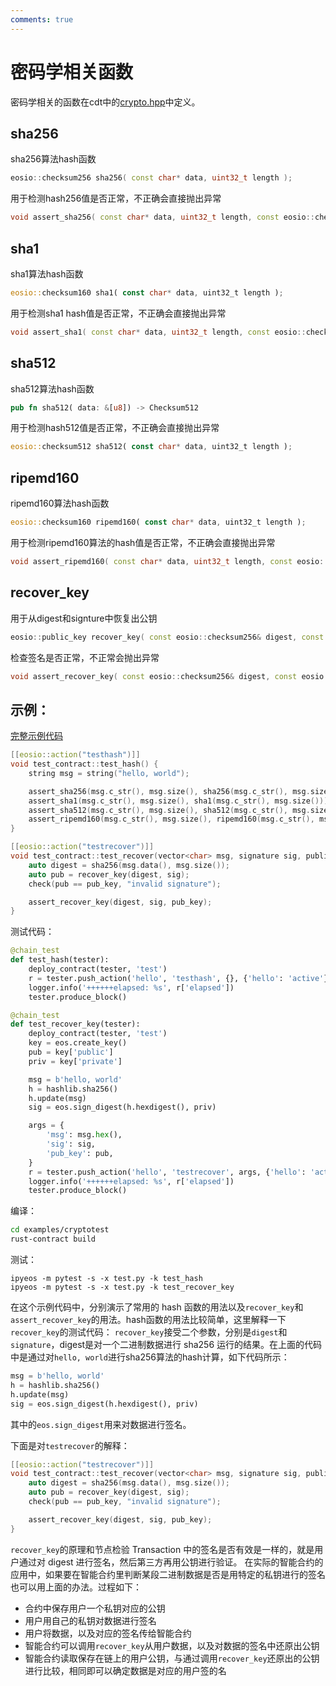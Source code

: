 ```yaml
---
comments: true
---
```


# 密码学相关函数

密码学相关的函数在cdt中的[crypto.hpp](https://github.com/AntelopeIO/cdt/blob/6f9531319ded3633d47676f4d1ab57b9001ff985/libraries/eosiolib/core/eosio/crypto.hpp)中定义。


## sha256

sha256算法hash函数

```cpp
eosio::checksum256 sha256( const char* data, uint32_t length );
```

用于检测hash256值是否正常，不正确会直接抛出异常

```cpp
void assert_sha256( const char* data, uint32_t length, const eosio::checksum256& hash );
```

## sha1

sha1算法hash函数

```rust
eosio::checksum160 sha1( const char* data, uint32_t length );
```

用于检测sha1 hash值是否正常，不正确会直接抛出异常

```cpp
void assert_sha1( const char* data, uint32_t length, const eosio::checksum160& hash );
```

## sha512

sha512算法hash函数

```rust
pub fn sha512( data: &[u8]) -> Checksum512
```

用于检测hash512值是否正常，不正确会直接抛出异常

```rust
eosio::checksum512 sha512( const char* data, uint32_t length );
```

## ripemd160

ripemd160算法hash函数

```rust
eosio::checksum160 ripemd160( const char* data, uint32_t length );
```

用于检测ripemd160算法的hash值是否正常，不正确会直接抛出异常

```cpp
void assert_ripemd160( const char* data, uint32_t length, const eosio::checksum160& hash );
```

## recover_key

用于从digest和signture中恢复出公钥

```cpp
eosio::public_key recover_key( const eosio::checksum256& digest, const eosio::signature& sig );
```

检查签名是否正常，不正常会抛出异常

```cpp
void assert_recover_key( const eosio::checksum256& digest, const eosio::signature& sig, const eosio::public_key& pubkey );
```

## 示例：

[完整示例代码](https://github.com/learnforpractice/cppscdk-book/tree/master/examples/cryptotest)

```cpp
[[eosio::action("testhash")]]
void test_contract::test_hash() {
    string msg = string("hello, world");

    assert_sha256(msg.c_str(), msg.size(), sha256(msg.c_str(), msg.size()));
    assert_sha1(msg.c_str(), msg.size(), sha1(msg.c_str(), msg.size()));
    assert_sha512(msg.c_str(), msg.size(), sha512(msg.c_str(), msg.size()));
    assert_ripemd160(msg.c_str(), msg.size(), ripemd160(msg.c_str(), msg.size()));
}

[[eosio::action("testrecover")]]
void test_contract::test_recover(vector<char> msg, signature sig, public_key pub_key) {
    auto digest = sha256(msg.data(), msg.size());
    auto pub = recover_key(digest, sig);
    check(pub == pub_key, "invalid signature");

    assert_recover_key(digest, sig, pub_key);
}
```

测试代码：

```python
@chain_test
def test_hash(tester):
    deploy_contract(tester, 'test')
    r = tester.push_action('hello', 'testhash', {}, {'hello': 'active'})
    logger.info('++++++elapsed: %s', r['elapsed'])
    tester.produce_block()

@chain_test
def test_recover_key(tester):
    deploy_contract(tester, 'test')
    key = eos.create_key()
    pub = key['public']
    priv = key['private']

    msg = b'hello, world'
    h = hashlib.sha256()
    h.update(msg)
    sig = eos.sign_digest(h.hexdigest(), priv)

    args = {
        'msg': msg.hex(),
        'sig': sig,
        'pub_key': pub,
    }
    r = tester.push_action('hello', 'testrecover', args, {'hello': 'active'})
    logger.info('++++++elapsed: %s', r['elapsed'])
    tester.produce_block()
```

编译：

```bash
cd examples/cryptotest
rust-contract build
```

测试：

```
ipyeos -m pytest -s -x test.py -k test_hash
ipyeos -m pytest -s -x test.py -k test_recover_key
```

在这个示例代码中，分别演示了常用的 hash 函数的用法以及`recover_key`和`assert_recover_key`的用法。hash函数的用法比较简单，这里解释一下`recover_key`的测试代码：
`recover_key`接受二个参数，分别是`digest`和`signature`，digest是对一个二进制数据进行 sha256 运行的结果。在上面的代码中是通过对`hello, world`进行sha256算法的hash计算，如下代码所示：

```python
msg = b'hello, world'
h = hashlib.sha256()
h.update(msg)
sig = eos.sign_digest(h.hexdigest(), priv)
```

其中的`eos.sign_digest`用来对数据进行签名。


下面是对`testrecover`的解释：

```cpp
[[eosio::action("testrecover")]]
void test_contract::test_recover(vector<char> msg, signature sig, public_key pub_key) {
    auto digest = sha256(msg.data(), msg.size());
    auto pub = recover_key(digest, sig);
    check(pub == pub_key, "invalid signature");

    assert_recover_key(digest, sig, pub_key);
}
```

`recover_key`的原理和节点检验 Transaction 中的签名是否有效是一样的，就是用户通过对 digest 进行签名，然后第三方再用公钥进行验证。
在实际的智能合约的应用中，如果要在智能合约里判断某段二进制数据是否是用特定的私钥进行的签名也可以用上面的办法。过程如下：

- 合约中保存用户一个私钥对应的公钥
- 用户用自己的私钥对数据进行签名
- 用户将数据，以及对应的签名传给智能合约
- 智能合约可以调用`recover_key`从用户数据，以及对数据的签名中还原出公钥
- 智能合约读取保存在链上的用户公钥，与通过调用`recover_key`还原出的公钥进行比较，相同即可以确定数据是对应的用户签的名
